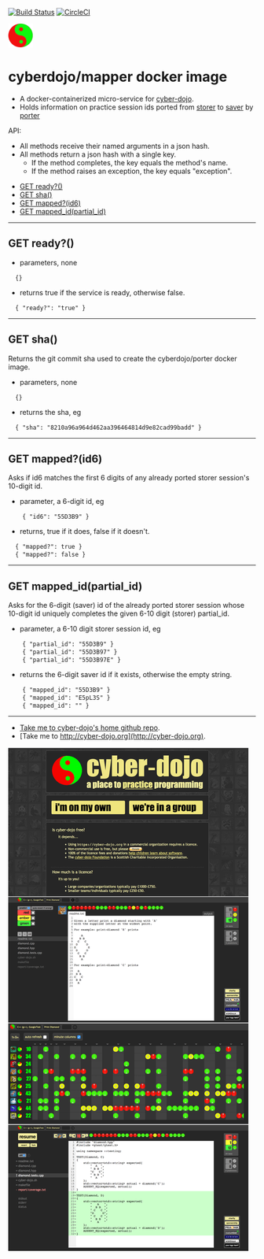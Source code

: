 
[![Build Status](https://travis-ci.org/cyber-dojo/mapper.svg?branch=master)](https://travis-ci.org/cyber-dojo/mapper)
[![CircleCI](https://circleci.com/gh/cyber-dojo/mapper.svg?style=svg)](https://circleci.com/gh/cyber-dojo/mapper)

<img src="https://raw.githubusercontent.com/cyber-dojo/nginx/master/images/home_page_logo.png"
alt="cyber-dojo yin/yang logo" width="50px" height="50px"/>

# cyberdojo/mapper docker image

- A docker-containerized micro-service for [cyber-dojo](http://cyber-dojo.org).
- Holds information on practice session ids ported from
[storer](https://github.com/cyber-dojo/storer)
to
[saver](https://github.com/cyber-dojo/saver)
by
[porter](https://github.com/cyber-dojo/porter)

API:
  * All methods receive their named arguments in a json hash.
  * All methods return a json hash with a single key.
    * If the method completes, the key equals the method's name.
    * If the method raises an exception, the key equals "exception".

- [GET ready?()](#get-ready)
- [GET sha()](#get-sha)
- [GET mapped?(id6)](#get-mappedid6)
- [GET mapped_id(partial_id)](#get-mappedidpartialid)

- - - -

## GET ready?()
- parameters, none
```
  {}
```
- returns true if the service is ready, otherwise false.
```
  { "ready?": "true" }
```

- - - -

## GET sha()
Returns the git commit sha used to create the cyberdojo/porter docker image.
- parameters, none
```
  {}
```
- returns the sha, eg
```
  { "sha": "8210a96a964d462aa396464814d9e82cad99badd" }
```

- - - -

## GET mapped?(id6)
Asks if id6 matches the first 6 digits of any already ported storer
session's 10-digit id.
- parameter, a 6-digit id, eg
```
    { "id6": "55D3B9" }
```
- returns, true if it does, false if it doesn't.
```
  { "mapped?": true }
  { "mapped?": false }
```

- - - -

## GET mapped_id(partial_id)
Asks for the 6-digit (saver) id of the already ported storer
session whose 10-digit id uniquely completes the given 6-10 digit (storer) partial_id.
- parameter, a 6-10 digit storer session id, eg
```
    { "partial_id": "55D3B9" }
    { "partial_id": "55D3B97" }
    { "partial_id": "55D3B97E" }    
```
- returns the 6-digit saver id if it exists, otherwise the empty string.
```
    { "mapped_id": "55D3B9" }
    { "mapped_id": "E5pL3S" }
    { "mapped_id": "" }
```

- - - -

* [Take me to cyber-dojo's home github repo](https://github.com/cyber-dojo/cyber-dojo).
* [Take me to http://cyber-dojo.org](http://cyber-dojo.org).

![cyber-dojo.org home page](https://github.com/cyber-dojo/cyber-dojo/blob/master/shared/home_page_snapshot.png)
